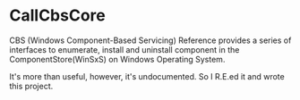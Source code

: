 # CallCbsCore

CBS (Windows Component-Based Servicing) Reference provides a series of interfaces to enumerate, install and uninstall component in the ComponentStore(WinSxS) on Windows Operating System.

It's more than useful, however, it's undocumented. So I R.E.ed it and wrote this project.
